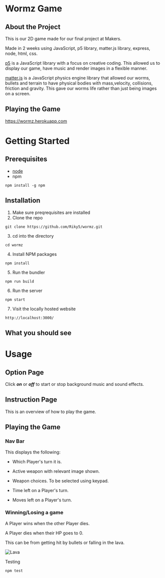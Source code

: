 # Wormz Game

<!-- IMAGE GOES HERE -->

## About the Project

This is our 2D game made for our final project at Makers.

Made in 2 weeks using JavaScript, p5 library, matter.js library, express, node, html, css. 

[p5]('https://p5js.org/') is a JavaScript library with a focus on creative coding. This allowed us to display our game, have music and render images in a flexible manner. 

[matter.js]('https://brm.io/matter-js/') is a JavaScript physics engine library that allowed our worms, bullets and terrain to have physical bodies with mass,velocity, collisions, friction and gravity. This gave our worms life rather than just being images on a screen.

## Playing the Game

https://wormz.herokuapp.com

# Getting Started

## Prerequisites

- [node]('https://nodejs.org/en/download/')
- npm

```
npm install -g npm
```

## Installation

1. Make sure preqrequisites are installed
2. Clone the repo
```
git clone https://github.com/Riky5/wormz.git
```
3. cd into the directory
```
cd wormz
````
4. Install NPM packages
```
npm install
````
5. Run the bundler
```
npm run build
````
6. Run the server
```
npm start
````
7. Visit the locally hosted website
```
http://localhost:3000/
````
## What you should see

<!-- Screenshot of homepage -->

# Usage

## Option Page

Click ***on*** or ***off*** to start or stop background music and sound effects.

<!-- Screenshot of options page -->

## Instruction Page

This is an overview of how to play the game. 

## Playing the Game

### Nav Bar

This displays the following: 

- Which Player's turn it is.

- Active weapon with relevant image shown.

- Weapon choices. To be selected using keypad.

- Time left on a Player's turn. 

- Moves left on a Player's turn.

<!-- screenshot of navbar only -->

### Winning/Losing a game

A Player wins when the other Player dies.

A Player dies when their HP goes to 0. 

This can be from getting hit by bullets or falling in the lava.

<!-- Picture of HP going down -->
![Lava](https://github.com/Riky5/wormz/blob/readme/public/readMeGifs/fallInLava.gif?raw=true)


Testing
```
npm test
```
